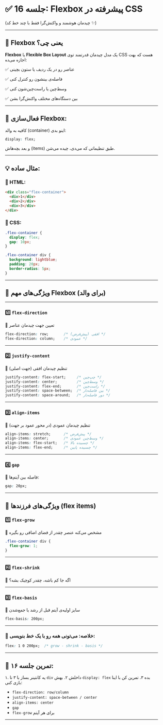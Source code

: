 # ✅ جلسه 16: Flexbox پیشرفته در CSS

(چیدمان هوشمند و واکنش‌گرا فقط با چند خط کد ✨)

---

## 🧠 Flexbox یعنی چی؟

**Flexbox** یا **Flexible Box Layout** یک مدل چیدمان قدرتمند توی CSS هست که بهت اجازه می‌ده:

✅ عناصر رو در یک ردیف یا ستون بچینی

✅ فاصله‌ی بینشون رو کنترل کنی

✅ وسط‌چین یا راست‌چین‌شون کنی

✅ بین دستگاه‌های مختلف واکنش‌گرا بشن

---

## 🎯 فعال‌سازی Flexbox:

کافیه به والد (container) اینو بدی:

```css
display: flex;
```

و بعد بچه‌هاش (items) طبق تنظیماتی که می‌دی، چیده می‌شن.

---

## 💡 مثال ساده:

### 🧱 HTML:

```html
<div class="flex-container">
  <div>1</div>
  <div>2</div>
  <div>3</div>
</div>
```

### 🎨 CSS:

```css
.flex-container {
  display: flex;
  gap: 10px;
}

.flex-container div {
  background: lightblue;
  padding: 20px;
  border-radius: 5px;
}
```

---

## 🧭 ویژگی‌های مهم Flexbox (برای والد)

---

### 1️⃣ `flex-direction`

📌 تعیین جهت چیدمان عناصر

```css
flex-direction: row;       /* افقی (پیش‌فرض) */
flex-direction: column;    /* عمودی */
```

---

### 2️⃣ `justify-content`

📌 تنظیم چیدمان افقی (جهت اصلی)

```css
justify-content: flex-start;     /* چپ‌چین */
justify-content: center;         /* وسط‌چین */
justify-content: flex-end;       /* راست‌چین */
justify-content: space-between;  /* بین فاصله‌دار */
justify-content: space-around;   /* دور فاصله‌دار */
```

---

### 3️⃣ `align-items`

📌 تنظیم چیدمان عمودی (در محور عمود بر جهت)

```css
align-items: stretch;      /* پیش‌فرض */
align-items: center;       /* وسط‌چین عمودی */
align-items: flex-start;   /* چسبیده بالا */
align-items: flex-end;     /* چسبیده پایین */
```

---

### 4️⃣ `gap`

📌 فاصله بین آیتم‌ها:

```css
gap: 20px;
```

---

## 🔧 ویژگی‌های فرزندها (flex items)

### 1️⃣ `flex-grow`

📌 مشخص می‌کنه عنصر چقدر از فضای اضافی رو بگیره

```css
.flex-container div {
  flex-grow: 1;
}
```

---

### 2️⃣ `flex-shrink`

📌 اگه جا کم باشه، چقدر کوچیک بشه؟

---

### 3️⃣ `flex-basis`

📌 سایز اولیه‌ی آیتم قبل از رشد یا جمع‌شدن

```css
flex-basis: 200px;
```

---

### 🔄 خلاصه: می‌تونی همه رو با یک خط بنویسی:

```css
flex: 1 0 200px;  /* grow - shrink - basis */
```

---

## 📝 تمرین جلسه ۱۶:

۱. یه کانتینر بساز با ۳ تا `div` داخلش
۲. بهش `display: flex` بده
۳. تمرین کن با اینا بازی کنی:

* `flex-direction: row/column`
* `justify-content: space-between / center`
* `align-items: center`
* `gap`
* `flex-grow` برای هر آیتم

---
